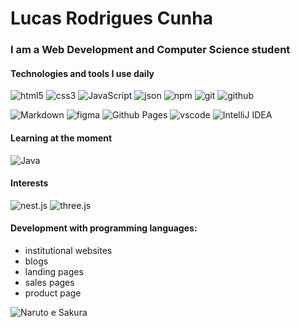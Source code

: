 # Lucas Rodrigues Cunha

### I am a Web Development and Computer Science student

#### Technologies and tools I use daily
![html5](https://img.shields.io/badge/-html5-404040?style=for-the-badge&logo=html5&color=808080)
![css3](https://img.shields.io/badge/-css3-404040?style=for-the-badge&logo=css3&color=808080)
![JavaScript](https://img.shields.io/badge/javascript-%23323330.svg?style=for-the-badge&logo=javascript&logoColor=%23F7DF1E&color=808080)
![json](https://img.shields.io/badge/-json-404040?style=for-the-badge&logo=json&color=808080)
![npm](https://img.shields.io/badge/-npm-404040?style=for-the-badge&logo=npm&color=808080)
![git](https://img.shields.io/badge/-git-404040?style=for-the-badge&logo=git&color=808080)
![github](https://img.shields.io/badge/-github-404040?style=for-the-badge&logo=github&color=808080)

![Markdown](https://img.shields.io/badge/-markdown-404040?style=for-the-badge&logo=markdown&color=808080)
![figma](https://img.shields.io/badge/-figma-404040?style=for-the-badge&logo=figma&color=808080)
![Github Pages](https://img.shields.io/badge/-github%20pages-404040?style=for-the-badge&logo=github&color=808080)
![vscode](https://img.shields.io/badge/-vscode-404040?style=for-the-badge&logo=visualstudiocode&logoColor=4da6ff&color=808080)
![IntelliJ IDEA](https://img.shields.io/badge/IntelliJIDEA-000000.svg?style=for-the-badge&logo=intellij-idea&logoColor=white&color=808080)

#### Learning at the moment
![Java](https://img.shields.io/badge/java-%23ED8B00.svg?style=for-the-badge&logo=openjdk&logoColor=white&color=808080)

<!-- ![TypeScript](https://img.shields.io/badge/typescript-%23007ACC.svg?style=for-the-badge&logo=typescript&logoColor=white)
![Angular](https://img.shields.io/badge/angular-%23DD0031.svg?style=for-the-badge&logo=angular&logoColor=white)
![React](https://img.shields.io/badge/react-%2320232a.svg?style=for-the-badge&logo=react&logoColor=%2361DAFB)
![Chakra UI](https://img.shields.io/badge/Chakra%20UI-%23319795.svg?style=for-the-badge&logo=chakraui&logoColor=white&color=808080)
![Styled Components](https://img.shields.io/badge/Styled%20Components-%23DB7093.svg?style=for-the-badge&logo=styled-components&logoColor=white&color=808080) -->

#### Interests
![nest.js](https://img.shields.io/badge/-nest.js-404040?style=for-the-badge&logo=nestjs&color=808080)
![three.js](https://img.shields.io/badge/-three.js-404040?style=for-the-badge&logo=three.js&color=808080)

#### Development with programming languages:
- institutional websites
- blogs
- landing pages
- sales pages
- product page

![Naruto e Sakura](https://media.giphy.com/media/Mj0gk1wnekXC0/giphy.gif)
